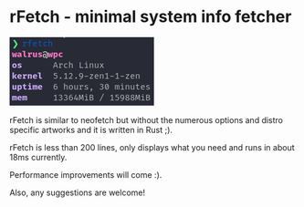 # rFetch - minimal system info fetcher

![Demo](./demo.png "Demo")

rFetch is similar to neofetch but without the numerous options and distro specific artworks and it is written in Rust ;).

rFetch is less than 200 lines, only displays what you need and runs in about 18ms currently.


Performance improvements will come :).

Also, any suggestions are welcome!
